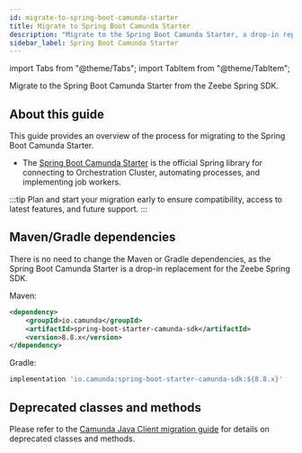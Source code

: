 ```yaml
---
id: migrate-to-spring-boot-camunda-starter
title: Migrate to Spring Boot Camunda Starter
description: "Migrate to the Spring Boot Camunda Starter, a drop-in replacement for the Zeebe Spring SDK."
sidebar_label: Spring Boot Camunda Starter
---
```


import Tabs from "@theme/Tabs";
import TabItem from "@theme/TabItem";

Migrate to the Spring Boot Camunda Starter from the Zeebe Spring SDK.

## About this guide

This guide provides an overview of the process for migrating to the Spring Boot Camunda Starter.

- The [Spring Boot Camunda Starter](../spring-zeebe-sdk/getting-started.md) is the official Spring library for connecting to Orchestration Cluster, automating processes, and implementing job workers.

:::tip
Plan and start your migration early to ensure compatibility, access to latest features, and future support.
:::

## Maven/Gradle dependencies

There is no need to change the Maven or Gradle dependencies, as the Spring Boot Camunda Starter is a drop-in replacement for the Zeebe Spring SDK.

Maven:

```xml
<dependency>
    <groupId>io.camunda</groupId>
    <artifactId>spring-boot-starter-camunda-sdk</artifactId>
    <version>8.8.x</version>
</dependency>
```

Gradle:

```groovy
implementation 'io.camunda:spring-boot-starter-camunda-sdk:${8.8.x}'
```

## Deprecated classes and methods

Please refer to the [Camunda Java Client migration guide](migrate-to-camunda-java-client.md) for details on deprecated classes and methods.
